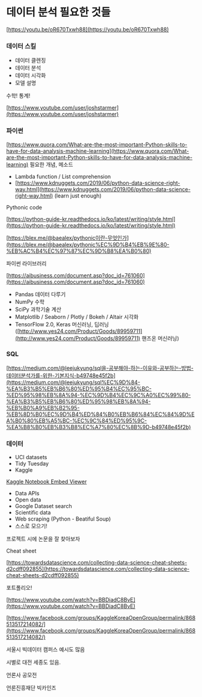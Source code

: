 # 데이터 분석 필요한 것들

[https://youtu.be/oR670Txwh88](https://youtu.be/oR670Txwh88)

### 데이터 스킬

- 데이터 클렌징
- 데이터 분석
- 데이터 시각화
- 모델 설명

수학! 통계!

[https://www.youtube.com/user/joshstarmer](https://www.youtube.com/user/joshstarmer)

### 파이썬

[https://www.quora.com/What-are-the-most-important-Python-skills-to-have-for-data-analysis-machine-learning](https://www.quora.com/What-are-the-most-important-Python-skills-to-have-for-data-analysis-machine-learning) 
필요한 개념, 메소드

- Lambda function / List comprehension
- [https://www.kdnuggets.com/2019/06/python-data-science-right-way.html](https://www.kdnuggets.com/2019/06/python-data-science-right-way.html) (learn just enough)

Pythonic code 

[https://python-guide-kr.readthedocs.io/ko/latest/writing/style.html](https://python-guide-kr.readthedocs.io/ko/latest/writing/style.html)

[https://blex.me/@baealex/pythonic이란-무엇인가](https://blex.me/@baealex/pythonic%EC%9D%B4%EB%9E%80-%EB%AC%B4%EC%97%87%EC%9D%B8%EA%B0%80)

파이썬 라이브러리

[https://aibusiness.com/document.asp?doc_id=761060](https://aibusiness.com/document.asp?doc_id=761060)

- Pandas 데이터 다루기
- NumPy 수학
- SciPy 과학기술 계산
- Matplotlib / Seaborn / Plotly / Bokeh / Altair 시각화
- TensorFlow 2.0, Keras 머신러닝, 딥러닝 ([http://www.yes24.com/Product/Goods/89959711](http://www.yes24.com/Product/Goods/89959711) 핸즈온 머신러닝)

### SQL

[https://medium.com/@leejukyung/sql을-공부해야-하는-이유와-공부하는-방법-데이터분석가를-위한-기본지식-b49748e45f2b](https://medium.com/@leejukyung/sql%EC%9D%84-%EA%B3%B5%EB%B6%80%ED%95%B4%EC%95%BC-%ED%95%98%EB%8A%94-%EC%9D%B4%EC%9C%A0%EC%99%80-%EA%B3%B5%EB%B6%80%ED%95%98%EB%8A%94-%EB%B0%A9%EB%B2%95-%EB%8D%B0%EC%9D%B4%ED%84%B0%EB%B6%84%EC%84%9D%EA%B0%80%EB%A5%BC-%EC%9C%84%ED%95%9C-%EA%B8%B0%EB%B3%B8%EC%A7%80%EC%8B%9D-b49748e45f2b)

### 데이터

- UCI datasets
- Tidy Tuesday
- Kaggle

[Kaggle Notebook Embed Viewer](https://www.kaggle.com/embed/ash316/eda-to-prediction-dietanic?kernelSessionId=2739619)

- Data APIs
- Open data
- Google Dataset search
- Scientific data
- Web scraping (Python - Beatiful Soup)
- 스스로 모으기!

프로젝트 시에 논문을 잘 찾아보자

Cheat sheet

[https://towardsdatascience.com/collecting-data-science-cheat-sheets-d2cdff092855](https://towardsdatascience.com/collecting-data-science-cheat-sheets-d2cdff092855)

포트폴리오!

[https://www.youtube.com/watch?v=BBDiadC8BvE](https://www.youtube.com/watch?v=BBDiadC8BvE)

[https://www.facebook.com/groups/KaggleKoreaOpenGroup/permalink/868513517214082/](https://www.facebook.com/groups/KaggleKoreaOpenGroup/permalink/868513517214082/)

서울시 빅데이터 캠퍼스 예시도 많음

시별로 대전 세종도 있음.

언론사 공모전

언론진흥재단 빅카인즈
